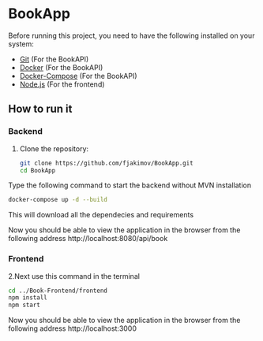 # BookApp
Before running this project, you need to have the following installed on your system:

- [Git](https://git-scm.com/downloads) (For the BookAPI)
- [Docker](https://docs.docker.com/get-docker/) (For the BookAPI)
- [Docker-Compose](https://docs.docker.com/compose/install/) (For the BookAPI)
- [Node.js](https://nodejs.org/en/) (For the frontend)
## How to run it

### Backend 

1. Clone the repository:

   ```bash
   git clone https://github.com/fjakimov/BookApp.git
   cd BookApp
   ```
Type the following command to start the backend without MVN installation 
   ```bash
   docker-compose up -d --build
   ```
This will download all the dependecies and requirements

Now you should be able to view the application in the browser from the following address 
http://localhost:8080/api/book
### Frontend 

   2.Next use this command in the terminal
   ```bash
   cd ../Book-Frontend/frontend
   npm install
   npm start
   ```
Now you should be able to view the application in the browser from the following address 
http://localhost:3000

